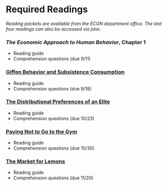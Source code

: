 # Required Readings

_Reading packets are available from the ECON department office.  The last four readings can also be accessed via jstor._

### _The Economic Approach to Human Behavior_, Chapter 1

- Reading guide
- Comprehension questions (due 9/11)

### [Giffen Behavior and Subsistence Consumption](https://www.jstor.org/stable/29730133)

- Reading guide
- Comprehension questions (due 9/18)

### [The Distributional Preferences of an Elite](https://www.jstor.org/stable/24749332)

- Reading guide
- Comprehension questions (due 10/23)

### [Paying Not to Go to the Gym](https://www.jstor.org/stable/30034067)

- Reading guide
- Comprehension questions (due 10/30)

### [The Market for Lemons](https://www.jstor.org/stable/1879431)

- Reading guide
- Comprehension questions (due 11/20)
